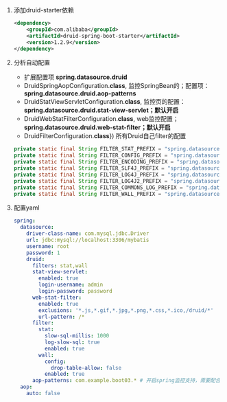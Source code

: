 1. 添加druid-starter依赖

   ```xml
   <dependency>
       <groupId>com.alibaba</groupId>
       <artifactId>druid-spring-boot-starter</artifactId>
       <version>1.2.9</version>
   </dependency>
   ```

2. 分析自动配置

   - 扩展配置项 **spring.datasource.druid**
   - DruidSpringAopConfiguration.**class**,   监控SpringBean的；配置项：**spring.datasource.druid.aop-patterns**
   - DruidStatViewServletConfiguration.**class**, 监控页的配置：**spring.datasource.druid.stat-view-servlet；默认开启**
   -  DruidWebStatFilterConfiguration.**class**, web监控配置；**spring.datasource.druid.web-stat-filter；默认开启**
   - DruidFilterConfiguration.**class**}) 所有Druid自己filter的配置

   ```java
   private static final String FILTER_STAT_PREFIX = "spring.datasource.druid.filter.stat";
   private static final String FILTER_CONFIG_PREFIX = "spring.datasource.druid.filter.config";
   private static final String FILTER_ENCODING_PREFIX = "spring.datasource.druid.filter.encoding";
   private static final String FILTER_SLF4J_PREFIX = "spring.datasource.druid.filter.slf4j";
   private static final String FILTER_LOG4J_PREFIX = "spring.datasource.druid.filter.log4j";
   private static final String FILTER_LOG4J2_PREFIX = "spring.datasource.druid.filter.log4j2";
   private static final String FILTER_COMMONS_LOG_PREFIX = "spring.datasource.druid.filter.commons-log";
   private static final String FILTER_WALL_PREFIX = "spring.datasource.druid.filter.wall";
   ```

3. 配置yaml

   ```yaml
   spring:
     datasource:
       driver-class-name: com.mysql.jdbc.Driver
       url: jdbc:mysql://localhost:3306/mybatis
       username: root
       password: 1
       druid:
         filters: stat,wall
         stat-view-servlet:
           enabled: true
           login-username: admin
           login-password: password
         web-stat-filter:
           enabled: true
           exclusions: '*.js,*.gif,*.jpg,*.png,*.css,*.ico,/druid/*'
           url-pattern: /*
         filter:
           stat:
             slow-sql-millis: 1000
             log-slow-sql: true
             enabled: true
           wall:
             config:
               drop-table-allow: false
             enabled: true
         aop-patterns: com.example.boot03.* # 开启spring监控支持，需要配合spring.aop.auto=false使用
     aop:
       auto: false
   ```